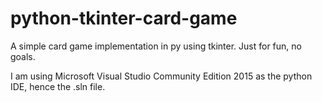 # python-tkinter-card-game
A simple card game implementation in py using tkinter. Just for fun, no goals.

I am using Microsoft Visual Studio Community Edition 2015 as the python IDE, hence the .sln file.
